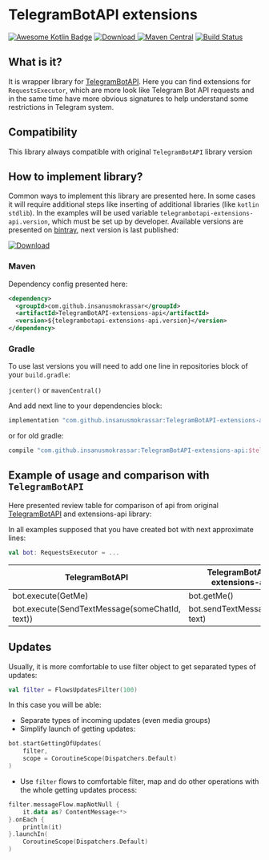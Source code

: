 # TelegramBotAPI extensions

[![Awesome Kotlin Badge](https://kotlin.link/awesome-kotlin.svg)](https://github.com/KotlinBy/awesome-kotlin)
[![Download](https://api.bintray.com/packages/insanusmokrassar/StandardRepository/TelegramBotAPI-extensions-api/images/download.svg) ](https://bintray.com/insanusmokrassar/StandardRepository/TelegramBotAPI-extensions-api/_latestVersion)
[![Maven Central](https://maven-badges.herokuapp.com/maven-central/com.github.insanusmokrassar/TelegramBotAPI-extensions-api/badge.svg)](https://maven-badges.herokuapp.com/maven-central/com.github.insanusmokrassar/TelegramBotAPI-extensions-api)
[![Build Status](https://jenkins.insanusmokrassar.com/buildStatus/icon?job=TelegramBotAPI-extensions-api_master__publishing)](https://jenkins.insanusmokrassar.com/job/TelegramBotAPI-extensions-api_master__publishing/)

## What is it?

It is wrapper library for [TelegramBotAPI](../TelegramBotAPI/README.md). Here you can find extensions for
`RequestsExecutor`, which are more look like Telegram Bot API requests and in the same time have more obvious signatures
to help understand some restrictions in Telegram system.

## Compatibility

This library always compatible with original `TelegramBotAPI` library version

## How to implement library?

Common ways to implement this library are presented here. In some cases it will require additional steps
like inserting of additional libraries (like `kotlin stdlib`). In the examples will be used variable
`telegrambotapi-extensions-api.version`, which must be set up by developer. Available versions are presented on
[bintray](https://bintray.com/insanusmokrassar/StandardRepository/TelegramBotAPI-extensions-api), next version is last published:

[![Download](https://api.bintray.com/packages/insanusmokrassar/StandardRepository/TelegramBotAPI-extensions-api/images/download.svg) ](https://bintray.com/insanusmokrassar/StandardRepository/TelegramBotAPI-extensions-api/_latestVersion)

### Maven

Dependency config presented here:

```xml
<dependency>
  <groupId>com.github.insanusmokrassar</groupId>
  <artifactId>TelegramBotAPI-extensions-api</artifactId>
  <version>${telegrambotapi-extensions-api.version}</version>
</dependency>
```

### Gradle

To use last versions you will need to add one line in repositories block of your `build.gradle`:

`jcenter()` or `mavenCentral()`

And add next line to your dependencies block:

```groovy
implementation "com.github.insanusmokrassar:TelegramBotAPI-extensions-api:$telegrambotapi_extensions_api_version"
```

or for old gradle:

```groovy
compile "com.github.insanusmokrassar:TelegramBotAPI-extensions-api:$telegrambotapi_extensions_api_version"
```

## Example of usage and comparison with `TelegramBotAPI`

Here presented review table for comparison of api from original [TelegramBotAPI](../TelegramBotAPI/README.md#Requests)
and extensions-api library:

In all examples supposed that you have created bot with next approximate lines:

```kotlin
val bot: RequestsExecutor = ...
```

| TelegramBotAPI | TelegramBotAPI-extensions-api |
|----------------|-------------------------------|
| bot.execute(GetMe) |    bot.getMe()          |
| bot.execute(SendTextMessage(someChatId, text)) | bot.sendTextMessage(chat, text) |

## Updates

Usually, it is more comfortable to use filter object to get separated types of updates:

```kotlin
val filter = FlowsUpdatesFilter(100)
```

In this case you will be able:

* Separate types of incoming updates (even media groups)
* Simplify launch of getting updates:
```kotlin
bot.startGettingOfUpdates(
    filter,
    scope = CoroutineScope(Dispatchers.Default)
)
```
* Use `filter` flows to comfortable filter, map and do other operations with the whole
getting updates process:
```kotlin
filter.messageFlow.mapNotNull {
    it.data as? ContentMessage<*>
}.onEach {
    println(it)
}.launchIn(
    CoroutineScope(Dispatchers.Default)
)
```
